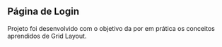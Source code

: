 ## Página de Login

Projeto foi desenvolvido com o objetivo da por em prática os conceitos aprendidos de Grid Layout.
